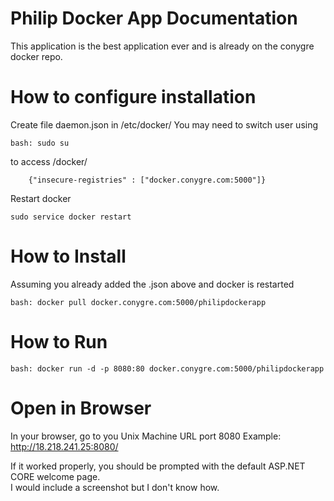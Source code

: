 # Philip Docker App Documentation

This application is the best application ever and is already on the conygre docker repo. 

# How to configure installation
Create file daemon.json in /etc/docker/
You may need to switch user using 

    bash: sudo su
to access /docker/
     
        {"insecure-registries" : ["docker.conygre.com:5000"]}


Restart docker 

    sudo service docker restart

# How to Install
Assuming you already added the .json above and docker is restarted

    bash: docker pull docker.conygre.com:5000/philipdockerapp 

# How to Run

    bash: docker run -d -p 8080:80 docker.conygre.com:5000/philipdockerapp 

# Open in Browser
In your browser, go to you Unix Machine URL port 8080
Example: http://18.218.241.25:8080/

If it worked properly, you should be prompted with the default ASP.NET CORE welcome page.  
I would include a screenshot but I don't know how.
